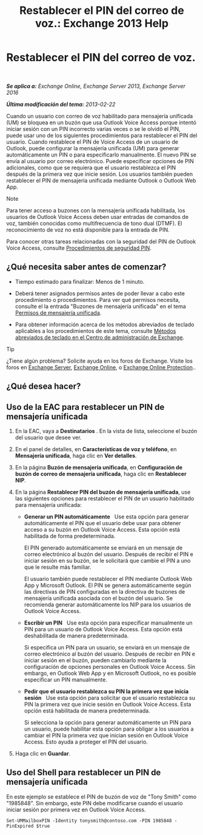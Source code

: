 ﻿---
title: 'Restablecer el PIN del correo de voz.: Exchange 2013 Help'
TOCTitle: Restablecer el PIN del correo de voz.
ms:assetid: bf07e6e7-01d2-4933-bff5-c615cc21a480
ms:mtpsurl: https://technet.microsoft.com/es-es/library/Bb124404(v=EXCHG.150)
ms:contentKeyID: 50556875
ms.date: 05/22/2018
mtps_version: v=EXCHG.150
f1_keywords:
- Microsoft.Exchange.Management.SnapIn.Esm.Recipients.ResetUnifiedMessagingPinPropertyControl
ms.translationtype: MT
---

# Restablecer el PIN del correo de voz.

 

_**Se aplica a:** Exchange Online, Exchange Server 2013, Exchange Server 2016_

_**Última modificación del tema:** 2013-02-22_

Cuando un usuario con correo de voz habilitado para mensajería unificada (UM) se bloquea en un buzón que usa Outlook Voice Access porque intentó iniciar sesión con un PIN incorrecto varias veces o se le olvidó el PIN, puede usar uno de los siguientes procedimientos para restablecer el PIN del usuario. Cuando restablece el PIN de Voice Access de un usuario de Outlook, puede configurar la mensajería unificada (UM) para generar automáticamente un PIN o para especificarlo manualmente. El nuevo PIN se envía al usuario por correo electrónico. Puede especificar opciones de PIN adicionales, como que se requiera que el usuario restablezca el PIN después de la primera vez que inicie sesión. Los usuarios también pueden restablecer el PIN de mensajería unificada mediante Outlook o Outlook Web App.


> [!NOTE]
> Para tener acceso a buzones con la mensajería unificada habilitada, los usuarios de Outlook Voice Access deben usar entradas de comandos de voz, también conocidas como multifrecuencia de tono dual (DTMF). El reconocimiento de voz no está disponible para la entrada de PIN.



Para conocer otras tareas relacionadas con la seguridad del PIN de Outlook Voice Access, consulte [Procedimientos de seguridad PIN](pin-security-procedures-exchange-2013-help.md).

## ¿Qué necesita saber antes de comenzar?

  - Tiempo estimado para finalizar: Menos de 1 minuto.

  - Deberá tener asignados permisos antes de poder llevar a cabo este procedimiento o procedimientos. Para ver qué permisos necesita, consulte el la entrada "Buzones de mensajería unificada" en el tema [Permisos de mensajería unificada](unified-messaging-permissions-exchange-2013-help.md).

  - Para obtener información acerca de los métodos abreviados de teclado aplicables a los procedimientos de este tema, consulte [Métodos abreviados de teclado en el Centro de administración de Exchange](keyboard-shortcuts-in-the-exchange-admin-center-exchange-online-protection-help.md).


> [!TIP]
> ¿Tiene algún problema? Solicite ayuda en los foros de Exchange. Visite los foros en <A href="https://go.microsoft.com/fwlink/p/?linkid=60612">Exchange Server</A>, <A href="https://go.microsoft.com/fwlink/p/?linkid=267542">Exchange Online</A>, o <A href="https://go.microsoft.com/fwlink/p/?linkid=285351">Exchange Online Protection</A>..



## ¿Qué desea hacer?

## Uso de la EAC para restablecer un PIN de mensajería unificada

1.  En la EAC, vaya a **Destinatarios** . En la vista de lista, seleccione el buzón del usuario que desee ver.

2.  En el panel de detalles, en **Características de voz y teléfono**, en **Mensajería unificada**, haga clic en **Ver detalles**.

3.  En la página **Buzón de mensajería unificada**, en **Configuración de buzón de correo de mensajería unificada**, haga clic en **Restablecer NIP**.

4.  En la página **Restablecer PIN del buzón de mensajería unificada**, use las siguientes opciones para restablecer el PIN de un usuario habilitado para mensajería unificada:
    
      - **Generar un PIN automáticamente**   Use esta opción para generar automáticamente el PIN que el usuario debe usar para obtener acceso a su buzón en Outlook Voice Access. Esta opción está habilitada de forma predeterminada.
        
        El PIN generado automáticamente se enviará en un mensaje de correo electrónico al buzón del usuario. Después de recibir el PIN e iniciar sesión en su buzón, se le solicitará que cambie el PIN a uno que le resulte más familiar.
        
        El usuario también puede restablecer el PIN mediante Outlook Web App y Microsoft Outlook. El PIN se genera automáticamente según las directivas de PIN configuradas en la directiva de buzones de mensajería unificada asociada con el buzón del usuario. Se recomienda generar automáticamente los NIP para los usuarios de Outlook Voice Access.
    
      - **Escribir un PIN**   Use esta opción para especificar manualmente un PIN para un usuario de Outlook Voice Access. Esta opción está deshabilitada de manera predeterminada.
        
        Si especifica un PIN para un usuario, se enviará en un mensaje de correo electrónico al buzón del usuario. Después de recibir en PIN e iniciar sesión en el buzón, pueden cambiarlo mediante la configuración de opciones personales en Outlook Voice Access. Sin embargo, en Outlook Web App y en Microsoft Outlook, no es posible especificar un PIN manualmente.
    
      - **Pedir que el usuario restablezca su PIN la primera vez que inicia sesión**   Use esta opción para solicitar que el usuario restablezca su PIN la primera vez que inicie sesión en Outlook Voice Access. Esta opción está habilitada de manera predeterminada.
        
        Si selecciona la opción para generar automáticamente un PIN para un usuario, puede habilitar esta opción para obligar a los usuarios a cambiar el PIN la primera vez que inician sesión en Outlook Voice Access. Esto ayuda a proteger el PIN del usuario.

5.  Haga clic en **Guardar**.

## Uso del Shell para restablecer un PIN de mensajería unificada

En este ejemplo se establece el PIN de buzón de voz de "Tony Smith" como "1985848". Sin embargo, este PIN debe modificarse cuando el usuario iniciar sesión por primera vez en Outlook Voice Access.

    Set-UMMailboxPIN -Identity tonysmith@contoso.com -PIN 1985848 -PinExpired $true

